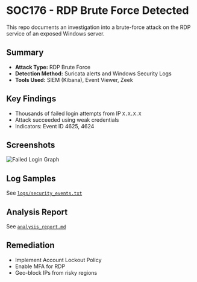 # SOC176 - RDP Brute Force Detected

This repo documents an investigation into a brute-force attack on the RDP service of an exposed Windows server.

## Summary

- **Attack Type:** RDP Brute Force
- **Detection Method:** Suricata alerts and Windows Security Logs
- **Tools Used:** SIEM (Kibana), Event Viewer, Zeek

## Key Findings

- Thousands of failed login attempts from IP `X.X.X.X`
- Attack succeeded using weak credentials
- Indicators: Event ID 4625, 4624

## Screenshots

![Failed Login Graph](images/rdp_failed_logins.png)

## Log Samples

See [`logs/security_events.txt`](logs/security_events.txt)

## Analysis Report

See [`analysis_report.md`](analysis_report.md)

## Remediation

- Implement Account Lockout Policy
- Enable MFA for RDP
- Geo-block IPs from risky regions
